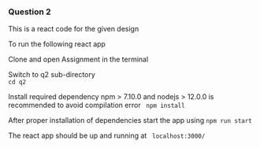 ### Question 2

This is a react code for the given design  

To run the following react app  

Clone and open Assignment in the terminal  

Switch to q2 sub-directory  
``` cd q2 ```

Install required dependency npm > 7.10.0 and nodejs > 12.0.0 is recommended to avoid compilation error
``` npm install```

After proper installation of dependencies start the app using
``` npm run start ```

The react app should be up and running at
``` localhost:3000/```